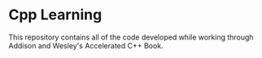 # Cpp Learning

This repository contains all of the code developed while working through Addison and Wesley's Accelerated C++ Book.
